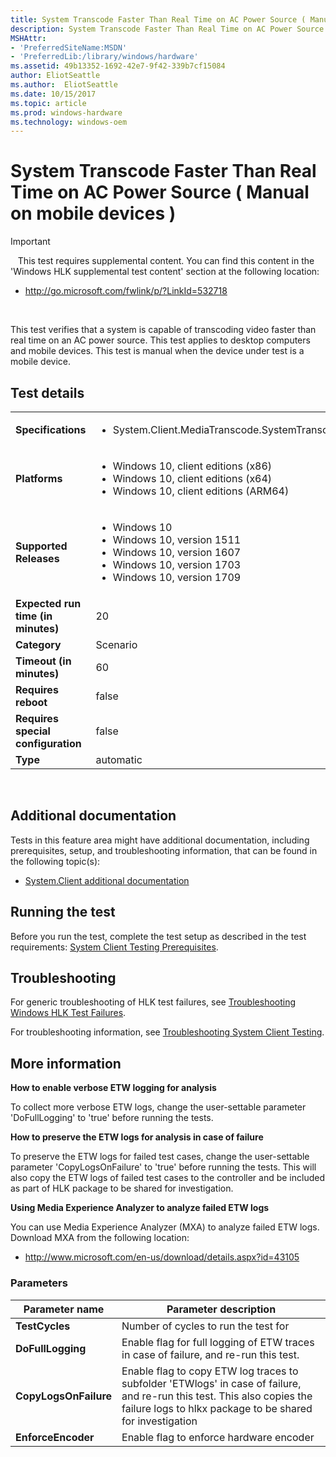 ```yaml
---
title: System Transcode Faster Than Real Time on AC Power Source ( Manual on mobile devices )
description: System Transcode Faster Than Real Time on AC Power Source ( Manual on mobile devices )
MSHAttr:
- 'PreferredSiteName:MSDN'
- 'PreferredLib:/library/windows/hardware'
ms.assetid: 49b13352-1692-42e7-9f42-339b7cf15084
author: EliotSeattle
ms.author:  EliotSeattle
ms.date: 10/15/2017
ms.topic: article
ms.prod: windows-hardware
ms.technology: windows-oem
---
```


# <span id="p_hlk_test.b7614ff1-e149-4f45-8b16-e96e5a1deb47"></span>System Transcode Faster Than Real Time on AC Power Source ( Manual on mobile devices )

>[!IMPORTANT]
>  
This test requires supplemental content. You can find this content in the 'Windows HLK supplemental test content' section at the following location:

-   <http://go.microsoft.com/fwlink/p/?LinkId=532718>

 

This test verifies that a system is capable of transcoding video faster than real time on an AC power source. This test applies to desktop computers and mobile devices. This test is manual when the device under test is a mobile device.

## Test details
|||
|---|---|
| **Specifications**  | <ul><li>System.Client.MediaTranscode.SystemTranscodeFasterThanRealTime</li></ul> |  
| **Platforms**   | <ul><li>Windows 10, client editions (x86)</li><li>Windows 10, client editions (x64)</li><li>Windows 10, client editions (ARM64)</li></ul> |
| **Supported Releases** | <ul><li>Windows 10</li><li>Windows 10, version 1511</li><li>Windows 10, version 1607</li><li>Windows 10, version 1703</li><li>Windows 10, version 1709</li></ul> |
|**Expected run time (in minutes)**| 20 |
|**Category**| Scenario |
|**Timeout (in minutes)**| 60 |
|**Requires reboot**| false |
|**Requires special configuration**| false |
|**Type**| automatic |

 

## <span id="Additional_documentation"></span><span id="additional_documentation"></span><span id="ADDITIONAL_DOCUMENTATION"></span>Additional documentation


Tests in this feature area might have additional documentation, including prerequisites, setup, and troubleshooting information, that can be found in the following topic(s):

-   [System.Client additional documentation](system-client-additional-documentation.md)

## <span id="Running_the_test"></span><span id="running_the_test"></span><span id="RUNNING_THE_TEST"></span>Running the test


Before you run the test, complete the test setup as described in the test requirements: [System Client Testing Prerequisites](system-client-testing-prerequisites.md).

## <span id="Troubleshooting"></span><span id="troubleshooting"></span><span id="TROUBLESHOOTING"></span>Troubleshooting


For generic troubleshooting of HLK test failures, see [Troubleshooting Windows HLK Test Failures](..\user\troubleshooting-windows-hlk-test-failures.md).

For troubleshooting information, see [Troubleshooting System Client Testing](troubleshooting-system-client-testing.md).

## <span id="More_information"></span><span id="more_information"></span><span id="MORE_INFORMATION"></span>More information


**How to enable verbose ETW logging for analysis**

To collect more verbose ETW logs, change the user-settable parameter 'DoFullLogging' to 'true' before running the tests.

**How to preserve the ETW logs for analysis in case of failure**

To preserve the ETW logs for failed test cases, change the user-settable parameter 'CopyLogsOnFailure' to 'true' before running the tests. This will also copy the ETW logs of failed test cases to the controller and be included as part of HLK package to be shared for investigation.

**Using Media Experience Analyzer to analyze failed ETW logs**

You can use Media Experience Analyzer (MXA) to analyze failed ETW logs. Download MXA from the following location:

-   <http://www.microsoft.com/en-us/download/details.aspx?id=43105>

### <span id="Parameters"></span><span id="parameters"></span><span id="PARAMETERS"></span>Parameters

| Parameter name        | Parameter description                                                                                                                                                                |
|-----------------------|--------------------------------------------------------------------------------------------------------------------------------------------------------------------------------------|
| **TestCycles**        | Number of cycles to run the test for                                                                                                                                                 |
| **DoFullLogging**     | Enable flag for full logging of ETW traces in case of failure, and re-run this test.                                                                                                 |
| **CopyLogsOnFailure** | Enable flag to copy ETW log traces to subfolder 'ETWlogs' in case of failure, and re-run this test. This also copies the failure logs to hlkx package to be shared for investigation |
| **EnforceEncoder**    | Enable flag to enforce hardware encoder                                                                                                                                              |

 

 

 






